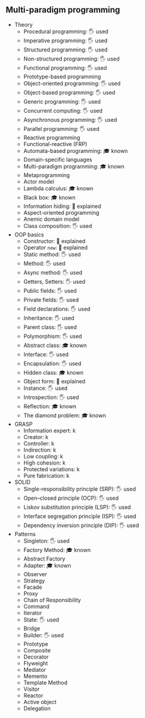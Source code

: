 ## Multi-paradigm programming

- Theory
  - Procedural programming: 🖐️ used
  - Imperative programming: 🖐️ used
  - Structured programming: 🖐️ used
  - Non-structured programming: 🖐️ used
  - Functional programming: 🖐️ used
  - Prototype-based programming
  - Object-oriented programming: 🖐️ used
  - Object-based programming: 🖐️ used
  - Generic programming: 🖐️ used
  - Concurrent computing: 🖐️ used
  - Asynchronous programming: 🖐️ used
  - Parallel programming: 🖐️ used
  - Reactive programming
  - Functional-reactive (FRP)
  - Automata-based programming: 🎓 known
  - Domain-specific languages
  - Multi-paradigm programming: 🎓 known
  - Metaprogramming
  - Actor model
  - Lambda calculus: 🎓 known
  - Black box: 🎓 known
  - Information hiding: 🙋 explained
  - Aspect-oriented programming
  - Anemic domain model
  - Class composition: 🖐️ used
- OOP basics
  - Constructor: 🙋 explained
  - Operator `new`: 🙋 explained
  - Static method: 🖐️ used
  - Method: 🖐️ used
  - Async method: 🖐️ used
  - Getters, Setters: 🖐️ used
  - Public fields: 🖐️ used
  - Private fields: 🖐️ used
  - Field declarations: 🖐️ used
  - Inheritance: 🖐️ used
  - Parent class: 🖐️ used
  - Polymorphism: 🖐️ used
  - Abstract class: 🎓 known
  - Interface: 🖐️ used
  - Encapsulation: 🖐️ used
  - Hidden class: 🎓 known
  - Object form: 🙋 explained
  - Instance: 🖐️ used
  - Introspection: 🖐️ used
  - Reflection: 🎓 known
  - The diamond problem: 🎓 known
- GRASP
  - Information expert: k
  - Creator: k
  - Controller: k
  - Indirection: k
  - Low coupling: k
  - High cohesion: k
  - Protected variations: k
  - Pure fabrication: k
- SOLID
  - Single-responsibility principle (SRP): 🖐️ used
  - Open–closed principle (OCP): 🖐️ used
  - Liskov substitution principle (LSP): 🖐️ used
  - Interface segregation principle (ISP): 🖐️ used
  - Dependency inversion principle (DIP): 🖐️ used
- Patterns
  - Singleton: 🖐️ used
  - Factory Method: 🎓 known
  - Abstract Factory
  - Adapter: 🎓 known
  - Observer
  - Strategy
  - Facade
  - Proxy
  - Chain of Responsibility
  - Command
  - Iterator
  - State: 🖐️ used
  - Bridge
  - Builder: 🖐️ used
  - Prototype
  - Composite
  - Decorator
  - Flyweight
  - Mediator
  - Memento
  - Template Method
  - Visitor
  - Reactor
  - Active object
  - Delegation
